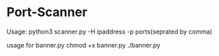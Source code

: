 # Port-Scanner
Usage: python3 scanner.py -H ipaddress -p ports(seprated by comma)

usage for banner.py
chmod +x banner.py
./banner.py
